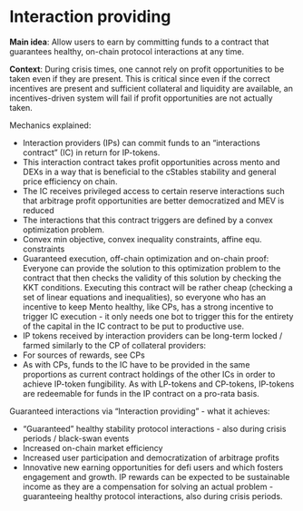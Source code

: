 # Interaction providing

**Main idea**: Allow users to earn by committing funds to a contract that guarantees healthy, on-chain protocol interactions at any time.

**Context**: During crisis times, one cannot rely on profit opportunities to be taken even if they are present. This is critical since even if the correct incentives are present and sufficient collateral and liquidity are available, an incentives-driven system will fail if profit opportunities are not actually taken.

Mechanics explained:

- Interaction providers (IPs) can commit funds to an “interactions contract” (IC) in return for IP-tokens.
- This interaction contract takes profit opportunities across mento and DEXs in a way that is beneficial to the cStables stability and general price efficiency on chain.
- The IC receives privileged access to certain reserve interactions such that arbitrage profit opportunities are better democratized and MEV is reduced
- The interactions that this contract triggers are defined by a convex optimization problem.
- Convex min objective, convex inequality constraints, affine equ. constraints
- Guaranteed execution, off-chain optimization and on-chain proof: Everyone can provide the solution to this optimization problem to the contract that then checks the validity of this solution by checking the KKT conditions. Executing this contract will be rather cheap (checking a set of linear equations and inequalities), so everyone who has an incentive to keep Mento healthy, like CPs, has a strong incentive to trigger IC execution - it only needs one bot to trigger this for the entirety of the capital in the IC contract to be put to productive use.
- IP tokens received by interaction providers can be long-term locked / farmed similarly to the CP of collateral providers:
- For sources of rewards, see CPs
- As with CPs, funds to the IC have to be provided in the same proportions as current contract holdings of the other ICs in order to achieve IP-token fungibility. As with LP-tokens and CP-tokens, IP-tokens are redeemable for funds in the IP contract on a pro-rata basis.

Guaranteed interactions via “Interaction providing” - what it achieves:

- “Guaranteed” healthy stability protocol interactions - also during crisis periods /  black-swan events
- Increased on-chain market efficiency
- Increased user participation and democratization of arbitrage profits
- Innovative new earning opportunities for defi users and which fosters engagement and growth. IP rewards can be expected to be sustainable income as they are a compensation for solving an actual problem - guaranteeing healthy protocol interactions, also during crisis periods.
